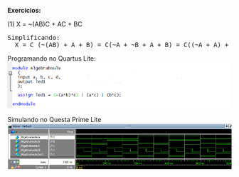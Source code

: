 <p>
<b>Exercícios:</b>
<p>
(1) X = ~(AB)C + AC + BC
<pre>
Simplificando:
  X = C (~(AB) + A + B) = C(~A + ~B + A + B) = C((~A + A) + (~B + B)) = C(1 + 1) = C(1) = C
</pre>
<p>
Programando no Quartus Lite:<br>
<img src="https://github.com/mitoedson/eletronicadigital/blob/Teoria/Exercicio01_a.png">
<p>
Simulando no Questa Prime Lite<br>
<img src="https://github.com/mitoedson/eletronicadigital/blob/Teoria/Exercicio01_b.png">

